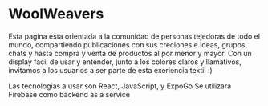 # WoolWeavers

Esta pagina esta orientada a la comunidad de personas tejedoras de todo el mundo, compartiendo publicaciones con sus creciones e ideas, grupos, chats y hasta compra y venta de productos al por menor y mayor. 
Con un display facil de usar y entender, junto a los colores claros y llamativos, invitamos a los usuarios a ser parte de esta exeriencia textil :)

Las tecnologias a usar son React, JavaScript, y ExpoGo
Se utilizara Firebase como backend as a service
